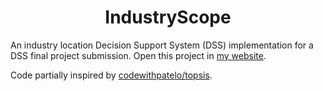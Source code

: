 <h1 align="center">IndustryScope</h1>

An industry location Decision Support System (DSS) implementation for a DSS final project submission. Open this project in [my website](https://stackofsugar.com/industry-scope).

Code partially inspired by [codewithpatelo/topsis](https://github.com/codewithpatelo/topsis).
